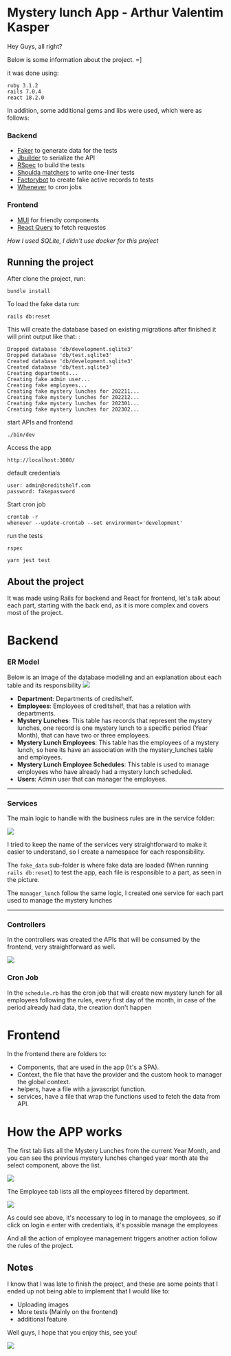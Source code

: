 # Mystery lunch App - Arthur Valentim Kasper

Hey Guys, all right?

Below is some information about the project. =]

it was done using:

```
ruby 3.1.2
rails 7.0.4
react 18.2.0
```

In addition, some additional gems and libs were used, which were as follows:

### Backend

- [Faker](https://github.com/faker-ruby/faker) to generate data for the tests
- [Jbuilder](https://github.com/rails/jbuilder) to serialize the API
- [RSpec](https://github.com/rspec/rspec-rails) to build the tests
- [Shoulda matchers](https://matchers.shoulda.io/) to write one-liner tests
- [Factorybot](https://github.com/thoughtbot/factory_bot) to create fake active records to tests
- [Whenever](https://github.com/javan/whenever) to cron jobs

### Frontend

- [MUI](https://mui.com/) for friendly components
- [React Query](https://react-query-v3.tanstack.com/) to fetch requestes

_How I used SQLite, I didn't use docker for this project_

## Running the project

After clone the project, run:

```
bundle install
```

To load the fake data run:

```
rails db:reset
```

This will create the database based on existing migrations after finished it will print output like that:
:

```
Dropped database 'db/development.sqlite3'
Dropped database 'db/test.sqlite3'
Created database 'db/development.sqlite3'
Created database 'db/test.sqlite3'
Creating departments...
Creating fake admin user...
Creating fake employees...
Creating fake mystery lunches for 202211...
Creating fake mystery lunches for 202212...
Creating fake mystery lunches for 202301...
Creating fake mystery lunches for 202302...
```

start APIs and frontend

```
./bin/dev
```

Access the app

```
http://localhost:3000/
```

default credentials

```
user: admin@creditshelf.com
password: fakepassword
```

Start cron job

```
crontab -r
whenever --update-crontab --set environment='development'
```

run the tests

```
rspec
```

```
yarn jest test
```

## About the project

It was made using Rails for backend and React for frontend, let's talk about each part, starting with the back end, as it is more complex and covers most of the project.

# Backend

### ER Model

Below is an image of the database modeling and an explanation about each table and its responsibility
![](/img/er.png)

- **Department**: Departments of creditshelf.
- **Employees**: Employees of creditshelf, that has a relation with departments.
- **Mystery Lunches**: This table has records that represent the mystery lunches, one record is one mystery lunch to a specific period (Year Month), that can have two or three employees.
- **Mystery Lunch Employees**: This table has the employees of a mystery lunch, so here its have an association with the mystery_lunches table and employees.
- **Mystery Lunch Employee Schedules**: This table is used to manage employees who have already had a mystery lunch scheduled.
- **Users**: Admin user that can manager the employees.

---

### Services

The main logic to handle with the business rules are in the service folder:

![](/img/service_folder.png)

I tried to keep the name of the services very straightforward to make it easier to understand, so I create a namespace for each responsibility.

The `fake_data` sub-folder is where fake data are loaded (When running `rails db:reset`) to test the app, each file is responsible to a part, as seen in the picture.

The `manager_lunch` follow the same logic, I created one service for each part used to manage the mystery lunches

---

### Controllers

In the controllers was created the APIs that will be consumed by the frontend, very straightforward as well.

![](/img/controllers_folder.png)

### Cron Job

In the `schedule.rb` has the cron job that will create new mystery lunch for all employees following the rules, every first day of the month, in case of the period already had data, the creation don't happen

# Frontend

In the frontend there are folders to:

- Components, that are used in the app (It's a SPA).
- Context, the file that have the provider and the custom hook to manager the global context.
- helpers, have a file with a javascript function.
- services, have a file that wrap the functions used to fetch the data from API.

# How the APP works

The first tab lists all the Mystery Lunches from the current Year Month, and you can see the previous mystery lunches changed year month ate the select component, above the list.

![](/img/app1.png)

The Employee tab lists all the employees filtered by department.

![](/img/app2.png)

As could see above, it's necessary to log in to manage the employees, so if click on login e enter with credentials, it's possible manage the employees

And all the action of employee management triggers another action follow the rules of the project.

## Notes
I know that I was late to finish the project, and these are some points that I ended up not being able to implement that I would like to:
  - Uploading images
  - More tests (Mainly on the frontend)
  - additional feature

Well guys, I hope that you enjoy this, see you!

![](https://media.giphy.com/media/ASd0Ukj0y3qMM/giphy.gif)
